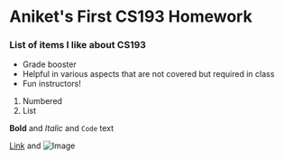 # Aniket's First CS193 Homework

### List of items I like about CS193

- Grade booster
- Helpful in various aspects that are not covered but required in class
- Fun instructors!

1. Numbered
2. List

**Bold** and _Italic_ and `Code` text

[Link](url) and ![Image](src)
